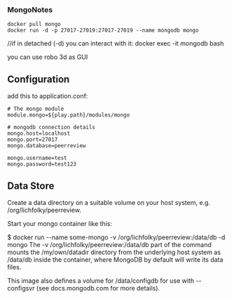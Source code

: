 ### MongoNotes
```
docker pull mongo
docker run -d -p 27017-27019:27017-27019 --name mongodb mongo
```

//if in detached (-d) you can interact with it:
docker exec -it mongodb bash


you can use robo 3d as GUI


## Configuration
add this to application.conf:
```
# The mongo module
module.mongo=${play.path}/modules/mongo

# mongodb connection details
mongo.host=localhost
mongo.port=27017
mongo.database=peerreview

mongo.username=test
mongo.password=test123
```

## Data Store
Create a data directory on a suitable volume on your host system, e.g. /org/lichfolky/peerreview.

Start your mongo container like this:

$ docker run --name some-mongo -v /org/lichfolky/peerreview:/data/db -d mongo
The -v /org/lichfolky/peerreview:/data/db part of the command mounts the /my/own/datadir directory from the underlying 
host system as /data/db inside the container, where MongoDB by default will write its data files.

This image also defines a volume for /data/configdb for use with --configsvr (see docs.mongodb.com for more details).